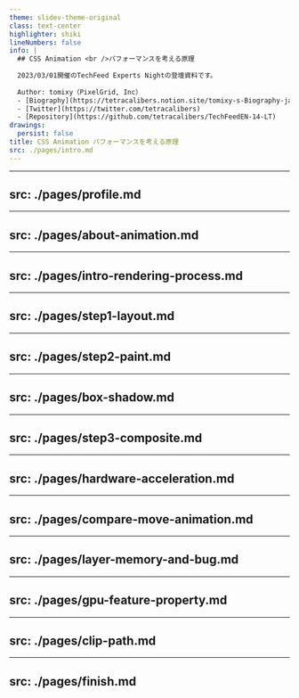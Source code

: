 ```yaml
---
theme: slidev-theme-original
class: text-center
highlighter: shiki
lineNumbers: false
info: |
  ## CSS Animation <br />パフォーマンスを考える原理
  
  2023/03/01開催のTechFeed Experts Nightの登壇資料です。
  
  Author: tomixy（PixelGrid, Inc）
  - [Biography](https://tetracalibers.notion.site/tomixy-s-Biography-ja-6dac9beded064e9b8458145050ededcb)
  - [Twitter](https://twitter.com/tetracalibers)
  - [Repository](https://github.com/tetracalibers/TechFeedEN-14-LT)
drawings:
  persist: false
title: CSS Animation パフォーマンスを考える原理
src: ./pages/intro.md
---
```


---
src: ./pages/profile.md
---

---
src: ./pages/about-animation.md
---

---
src: ./pages/intro-rendering-process.md
---

---
src: ./pages/step1-layout.md
---

---
src: ./pages/step2-paint.md
---

---
src: ./pages/box-shadow.md
---

---
src: ./pages/step3-composite.md
---

---
src: ./pages/hardware-acceleration.md
---

---
src: ./pages/compare-move-animation.md
---

---
src: ./pages/layer-memory-and-bug.md
---

---
src: ./pages/gpu-feature-property.md
---

---
src: ./pages/clip-path.md
---

---
src: ./pages/finish.md
---
